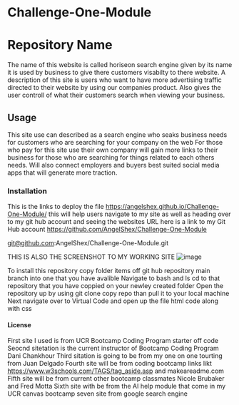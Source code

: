 # Challenge-One-Module

# Repository Name 
The name of this website is called horiseon search engine given by its name it is used by business to give there customers visabilty to there website. A description of this site is users who want to have more advertising traffic directed to their website by using our companies product. Also gives the user controll of what their customers search when viewing your business. 

## Usage
This site use can described as a search engine who seaks business needs for customers who are searching for your company on the web
For those who pay for this site use their own company will gain more links to their business for those who are searching for things related to each others needs.
Will also connect employers and buyers best suited social media apps that will generate more traction. 

### Installation 
This is the links to deploy the file https://angelshex.github.io/Challenge-One-Module/  this will help users navigate to my site as well as heading over to my git hub account and seeing the websites URL here is a link to my Git Hub account https://github.com/AngelShex/Challenge-One-Module



git@github.com:AngelShex/Challenge-One-Module.git

THIS IS ALSO THE SCREENSHOT TO MY WORKING SITE ![image](https://github.com/AngelShex/Challenge-One-Module/assets/144862558/740ac184-da9d-4eb3-a1d7-c206a3ec34f7)

To install this repository copy folder items off git hub repository main branch into one that you have avalible 
Navigate to bash and ls cd to that repository that you have coppied on your newley created folder 
Open the repository up by using git clone copy repo than pull it to your local machine 
Next navigate over to Virtual Code and open up the file html code along with css

#### License 
First site I used is from UCR Bootcamp Coding Program starter off code
Seocnd sitetation is the current instructor of Bootcamp Coding Program Dani Chankhour
Third sitation is going to be from my one on one tourting from Juan Delgado 
Fourth site will be from coding bootcamp links likt https://www.w3schools.com/TAGS/tag_aside.asp and makeareadme.com
Fifth site will be from current other bootcamp classmates Nicole Brubaker and Fred Motta 
Sixth site with be from the AI help module that come in my UCR canvas bootcamp 
seven site from google search engine 




